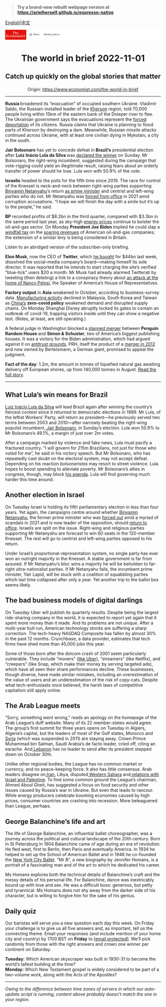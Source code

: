 > **Try a brand-new rebuilt webpage version at https://arielherself.github.io/espresso-native**

[English](https://github.com/arielherself/espresso/blob/main/README.md)|[中文](https://github-com.translate.goog/arielherself/espresso/blob/main/README.md?_x_tr_sl=en&_x_tr_tl=zh-CN&_x_tr_hl=zh-CN&_x_tr_pto=wapp)



![The Economist](menubar.png)

# <p align="center">The world in brief 2022-11-01</p>

## <p align="center">Catch up quickly on the global stories that matter</p>

<p align="center">Origin: <a href="https://www.economist.com/the-world-in-brief">https://www.economist.com/the-world-in-brief</a><hr>

<strong>Russia </strong>broadened its “evacuation” of occupied southern Ukraine. Vladimir Saldo, the Russian-installed leader of the [Kherson](https://www.economist.com/the-economist-explains/2022/08/30/why-does-kherson-matter) region, told 70,000 people living within 15km of the eastern bank of the Dnieper river to flee. The Ukrainian government says the evacuations represent the [forced deportation](https://www.economist.com/europe/2022/07/07/russia-is-disappearing-vast-numbers-of-ukrainians) of its citizens. Russia claims that Ukraine is planning to flood parts of Kherson by destroying a dam. Meanwhile, Russian missile attacks continued across Ukraine, with at least one civilian dying in Mykolaiv, a city in the south.

<strong>Jair </strong><strong>Bolsonaro</strong> has yet to concede defeat in<strong> Brazil’s</strong> presidential election after <strong>Luiz Inácio Lula da Silva </strong>was [declared the winner](https://www.economist.com/leaders/2022/10/31/lula-will-be-brazils-next-president-now-for-the-hard-part) on Sunday. Mr Bolsonaro, the right-wing incumbent, suggested during the campaign that vote-rigging could yield an illegitimate result, raising fears about an orderly transfer of power should he lose. Lula won with 50.9% of the vote.

<strong>Israelis</strong> headed to the polls for the fifth time since 2019. The race for control of the Knesset is neck-and-neck between right-wing parties supporting [Binyamin Netanyahu](https://www.economist.com/culture/2022/10/27/binyamin-netanyahus-memoir-is-a-fascinating-study-of-power)’s return [as prime minister](https://www.economist.com/middle-east-and-africa/2022/10/27/israels-binyamin-netanyahu-bids-for-an-election-comeback) and centrist and left-wing parties who do not. Mr Netanyahu was [forced from office](https://www.economist.com/middle-east-and-africa/2021/06/13/naftali-bennett-pushes-binyamin-netanyahu-out-of-power-in-israel) in 2021 amid corruption accusations. “I hope we will finish the day with a smile but it’s up to the people,” he said.

<strong>BP</strong> recorded profits of $8.2bn in the third quarter, compared with $3.3bn in the same period last year, as sky-high [energy prices](https://www.economist.com/finance-and-economics/2022/10/30/europes-energy-crisis-is-very-far-from-over) continue to bolster the oil-and-gas sector. On Monday <strong>President Joe Biden </strong>implied he could slap a [windfall tax](https://www.economist.com/leaders/2022/03/19/windfall-taxes-on-energy-companies-are-a-bad-idea) on the [soaring revenues](https://www.economist.com/interactive/briefing/2022/09/24/war-in-ukraine-has-reshaped-worlds-fuel-markets) of American oil-and-gas companies; the extension of a similar levy is being considered in Britain.

Listen to an abridged version of the subscriber-only briefing.

<strong>Elon Musk</strong>, now the CEO of <strong>Twitter</strong>, which [he bought](https://www.economist.com/business/2022/10/28/elon-musk-buys-twitter-at-last) for $44bn last week, dissolved the social-media company’s board—making himself its sole director. It was reported that he intends to start charging the site’s verified “blue-tick” users $20 a month. Mr Musk had already alarmed Twitterati by tweeting (then deleting) a link to a conspiracy theory about [an attack at the home of Nancy Pelosi](https://www.economist.com/united-states/2022/10/30/the-attack-at-the-pelosis-home-was-part-of-a-dangerous-pattern), the Speaker of America’s House of Representatives.

<strong>Factory output</strong> in <strong>Asia</strong> weakened in October, according to business-survey data. [Manufacturing activity](https://www.economist.com/finance-and-economics/2022/09/21/a-global-manufacturing-slowdown-suggests-worse-is-to-come) declined in Malaysia, South Korea and Taiwan as [China’s](https://www.economist.com/china/2022/10/13/china-shows-few-signs-of-loosening-its-zero-covid-policy) <strong>zero-covid policy </strong>weakened demand and disrupted supply chains. On Monday Shanghai Disney abruptly locked its gates to contain an outbreak of covid-19, trapping visitors inside until they can show a negative test. (Rides, at least, are still operating.)

A federal judge in Washington blocked a [planned merger](https://www.economist.com/business/2020/11/26/bertelsmann-snaps-up-simon-and-schuster) between <strong>Penguin Random House </strong>and <strong>Simon &amp; Schuster</strong>, two of America’s biggest publishing houses. It was a victory for the Biden administration, which had argued against it on [antitrust grounds](https://www.economist.com/special-report/2022/01/10/the-growing-demand-for-more-vigorous-antitrust-action). PRH, itself the product of a [merger in 2012](https://www.economist.com/business/2012/11/03/waddling-forward) and now owned by Bertelsmann, a German giant, promised to appeal the judgment.

<strong>Fact of the day</strong>: 1.2m, the amount in tonnes of liquefied natural gas awaiting delivery off European shores, up from 140,000 tonnes in August. [Read the full story](https://www.economist.com/finance-and-economics/2022/10/30/europes-energy-crisis-is-very-far-from-over).

----------

## What Lula’s win means for Brazil

[Luiz Inácio Lula da Silva](https://www.economist.com/the-americas/2022/10/31/luiz-inacio-lula-da-silva-will-be-brazils-next-president) will lead Brazil again after winning the country’s fiercest contest since it returned to democratic elections in 1989. Mr Lula, of the leftist Workers’ Party, will return as president—he previously served two terms between 2003 and 2010—after narrowly beating the right-wing populist incumbent,[ Jair Bolsonaro](https://www.economist.com/films/2022/10/15/the-enduring-threat-of-jair-bolsonaro), in Sunday’s election. Lula won 50.9% to Mr Bolsonaro’s 49.1%, a margin of just over 2m votes. 

After a campaign marked by violence and fake news, Lula must pacify a fractured country. “I will govern for 215m Brazilians, not just for those who voted for me”, he said in his victory speech. But Mr Bolsonaro, who has repeatedly cast doubt on the electoral system, may not accept defeat. Depending on his reaction <em>b</em><em>olsonaristas </em>may resort to street violence. Lula hopes to boost spending to alleviate poverty. Mr Bolsonaro’s allies in congress, though, may block [his agenda](https://www.economist.com/the-americas/2022/10/20/brazils-next-president-will-face-a-big-tricky-in-tray). Lula will find governing much harder this time around.

## Another election in Israel

On Tuesday Israel is holding its fifth parliamentary election in less than four years. Yet again, the campaigns centre around whether [Binyamin Netanyahu](https://www.economist.com/culture/2022/10/27/binyamin-netanyahus-memoir-is-a-fascinating-study-of-power), the former prime minister who was [forced out](https://www.economist.com/middle-east-and-africa/2021/06/13/naftali-bennett-pushes-binyamin-netanyahu-out-of-power-in-israel) amid a myriad of scandals in 2021 and is now leader of the opposition, should [return to office](https://www.economist.com/middle-east-and-africa/2022/10/27/israels-binyamin-netanyahu-bids-for-an-election-comeback). Israelis are split on the issue. Right-wing and religious parties supporting Mr Netanyahu are forecast to win 60 seats in the 120-member Knesset. The rest will go to centrist and left-wing parties opposed to his return.  
  
 Under Israel’s proportional-representation system, no single party has ever won an outright majority in the Knesset. A stable government is far from assured. If Mr Netanyahu’s bloc wins a majority he will be beholden to far-right ultra-nationalist parties. If Mr Netanyahu fails, the incumbent prime minister, Yair Lapid, will be stuck with a coalition of squabbling parties which last time collapsed after only a year. Yet another trip to the ballot box seems likely.

## The bad business models of digital darlings

On Tuesday Uber will publish its quarterly results. Despite being the largest ride-sharing company in the world, it is expected to report yet again that it spent more money than it made. And its problems are not unique. After a multi-year bull run, American technology stocks are suffering a sharp correction. The tech-heavy NASDAQ Composite has fallen by almost 30% in the past 12 months. Crunchbase, a data provider, estimates that tech firms have shed more than 45,000 jobs this year.

Some of those born after the dotcom crash of 2001 seem particularly vulnerable. They include “movers” ([like Uber](https://www.economist.com/business/uber-doordash-and-similar-firms-cant-defy-the-laws-of-capitalism-after-all/21806198)), “streamers” (like Netflix), and “creepers” (like Snap, which make their money by serving targeted ads), which have all seen their share performances decline. These businesses, though diverse, have made similar mistakes, including an overestimation of the value of users and an underestimation of the risk of copy-cats. Despite what tech-enthusiasts once believed, the harsh laws of competitive capitalism still apply online.

## The Arab League meets

“Sorry, something went wrong,” reads an apology on the homepage of the Arab League’s duff website. Many of its 22 member-states would agree. The group’s first summit for three years opens on Tuesday in Algiers, Algeria’s capital, but the leaders of most of the Gulf states, Morocco and[ Syria](https://www.economist.com/middle-east-and-africa/2022/03/26/syrias-outcast-dictator-returns-to-the-arab-world) (which was suspended in 2011) are staying away. Crown Prince Muhammad bin Salman, Saudi Arabia’s de facto leader, cried off, citing an earache. And[ Lebanon](https://www.economist.com/middle-east-and-africa/2022/04/28/lebanon-goes-to-the-polls-amid-its-worst-ever-financial-crisis) has no leader to send after its president stepped down on October 30th. 

Unlike other regional bodies, the League has no common market or currency, and no peace-keeping force. It also has little consensus. Arab leaders disagree on[ Iran](https://www.economist.com/middle-east-and-africa/2022/10/27/a-change-in-iran-could-reshape-the-middle-east), Libya, disputed[ Western Sahara](https://www.economist.com/middle-east-and-africa/2022/03/26/morocco-scents-victory-in-western-sahara) and[ relations with Israel and Palestine](https://www.economist.com/middle-east-and-africa/2022/09/22/trade-and-security-ties-are-knitting-israel-into-its-region). To find some common ground the League’s chairman, Ahmed Aboul Gheit, has suggested a focus on food security and other issues caused by Russia’s war in Ukraine. But even that leads to rancour. While energy producers celebrate booming economies caused by high prices, consumer countries are crashing into recession. More beleaguered than League, perhaps.

## George Balanchine’s life and art

The life of George Balanchine, an influential ballet choreographer, was a journey across the political and cultural landscape of the 20th century. Born in St Petersburg in 1904 Balanchine came of age during an era of revolution. He fled west, first to Berlin, then Paris and eventually America. In 1934 he helped to set up the School of American Ballet and in 1948 he co-founded the [New York City Ballet](https://www.economist.com/prospero/2015/04/10/something-old-something-new). “Mr B”, a new biography by Jennifer Homans, is a portrait of a fascinating man and of the art to which he dedicated his career.

Ms Homans explores both the technical details of Balanchine’s craft and the messy details of his personal life. For Balanchine, dance was inextricably bound up with love and sex. He was a difficult boss: generous, but petty and tyrannical. Ms Homans does not shy away from the darker side of his character, but is willing to forgive him for the sake of his genius.

## Daily quiz

Our baristas will serve you a new question each day this week. On Friday your challenge is to give us all five answers and, as important, tell us the connecting theme. Email your responses (and include mention of your home city and country) by 1700 BST on <strong>Friday</strong> to [<span class="__cf_email__" data-cfemail="81d0f4e8fbc4f2f1f3e4f2f2eec1e4e2eeefeeece8f2f5afe2eeec">[email&#160;protected]</span>](https://mail.google.com/mail/?view=cm&amp;fs=1&amp;tf=1&amp;to=QuizEspresso@economist.com). We’ll pick randomly from those with the right answers and crown one winner per continent on Saturday.

<strong>Tuesday:</strong> Which American skyscraper was built in 1930-31 to become the world’s tallest building at the time?  
<strong>Monday:</strong> Which New Testament gospel is widely considered to be part of a two-volume work, along with the Acts of the Apostles?

----------

*Owing to the difference between time zones of servers in which our auto-update script is running, content above probably doesn't match the one in your region.*
